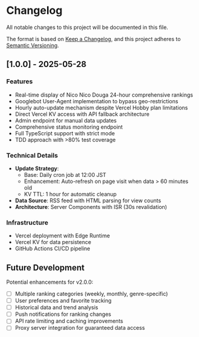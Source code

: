 # Changelog

All notable changes to this project will be documented in this file.

The format is based on [Keep a Changelog](https://keepachangelog.com/en/1.0.0/),
and this project adheres to [Semantic Versioning](https://semver.org/spec/v2.0.0.html).

## [1.0.0] - 2025-05-28

### Features
- Real-time display of Nico Nico Douga 24-hour comprehensive rankings
- Googlebot User-Agent implementation to bypass geo-restrictions
- Hourly auto-update mechanism despite Vercel Hobby plan limitations
- Direct Vercel KV access with API fallback architecture
- Admin endpoint for manual data updates
- Comprehensive status monitoring endpoint
- Full TypeScript support with strict mode
- TDD approach with >80% test coverage

### Technical Details
- **Update Strategy**:
  - Base: Daily cron job at 12:00 JST
  - Enhancement: Auto-refresh on page visit when data > 60 minutes old
  - KV TTL: 1 hour for automatic cleanup
- **Data Source**: RSS feed with HTML parsing for view counts
- **Architecture**: Server Components with ISR (30s revalidation)

### Infrastructure
- Vercel deployment with Edge Runtime
- Vercel KV for data persistence
- GitHub Actions CI/CD pipeline

## Future Development

Potential enhancements for v2.0.0:
- [ ] Multiple ranking categories (weekly, monthly, genre-specific)
- [ ] User preferences and favorite tracking
- [ ] Historical data and trend analysis
- [ ] Push notifications for ranking changes
- [ ] API rate limiting and caching improvements
- [ ] Proxy server integration for guaranteed data access